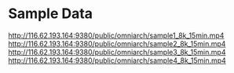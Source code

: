 # Sample Data

http://116.62.193.164:9380/public/omniarch/sample1_8k_15min.mp4
http://116.62.193.164:9380/public/omniarch/sample2_8k_15min.mp4
http://116.62.193.164:9380/public/omniarch/sample3_8k_15min.mp4
http://116.62.193.164:9380/public/omniarch/sample4_8k_15min.mp4
